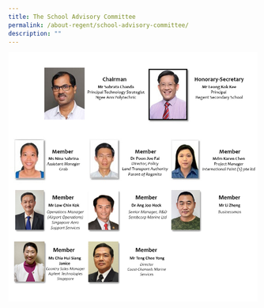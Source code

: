 ```yaml
---
title: The School Advisory Committee
permalink: /about-regent/school-advisory-committee/
description: ""
---
```

![](/images/SAC_2021v2.jpg)